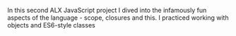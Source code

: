 In this second ALX JavaScript project I dived into the infamously fun aspects of the language - scope, closures and this. I practiced working with objects and ES6-style classes
